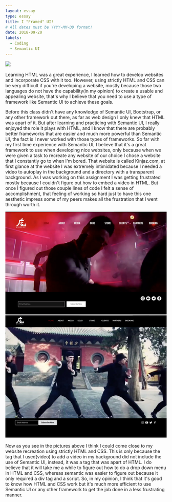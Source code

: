 ```yaml
---
layout: essay
type: essay
title: I "Framed" UI!
# All dates must be YYYY-MM-DD format!
date: 2018-09-20
labels:
  - Coding
  - Semantic UI
---
```

<div class="ui image">
  <img src="https://react.semantic-ui.com/logo.png">
</div>

Learning HTML was a great experience, I learned how to develop websites and incorporate CSS with it too. However, using strictly HTML and CSS can be very difficult if you're developing a website, mostly because those two languages do not have the capability(in my opinion) to create a usable and appealing website, that's why I believe that you need to use a type of framework like Semantic UI to achieve these goals.

Before this class didn't have any knowledge of Semantic UI, Bootstrap, or any other framework out there, as far as web design I only knew that HTML was apart of it. But after learning and practicing with Semantic UI, I really enjoyed the role it plays with HTML, and I know that there are probably better frameworks that are easier and much more powerful than Semantic UI, the fact is I never worked with those types of frameworks. So far with my first time experience with Semantic UI, I believe that it's a great framework to use when developing nice websites, only because when we were given a task to recreate any website of our choice I chose a website that I constantly go to when I'm bored. That website is called Kinjaz.com, at first glance at the website I was extremely intimidated because I needed a video to autoplay in the background and a directory with a transparent background. As I was working on this assignment I was getting frustrated mostly because I couldn't figure out how to embed a video in HTML. But once I figured out those couple lines of code I felt a sense of accomplishment, that feeling of working so hard just to have this one aesthetic impress some of my peers makes all the frustration that I went through worth it.

<div class="ui two column grid container">
  <div class="column">
    <img class="ui large image" src="../images/Original Website.jpg">
  </div>
  
  <div class="column">
    <img class="ui large image" src="../images/My Re-Creation.jpg">
  </div>
</div>

Now as you see in the pictures above I think I could come close to my website recreation using strictly HTML and CSS. This is only because the tag that I used(video) to add a video in my background did not include the use of Semantic UI, instead, it was a tag that was apart of HTML. I do believe that it will take me a while to figure out how to do a drop down menu in HTML and CSS, whereas semantic was easier to figure out because it only required a div tag and a script. So, in my opinion, I think that it's good to know how HTML and CSS work but it's much more efficient to use Semantic UI or any other framework to get the job done in a less frustrating manner.
